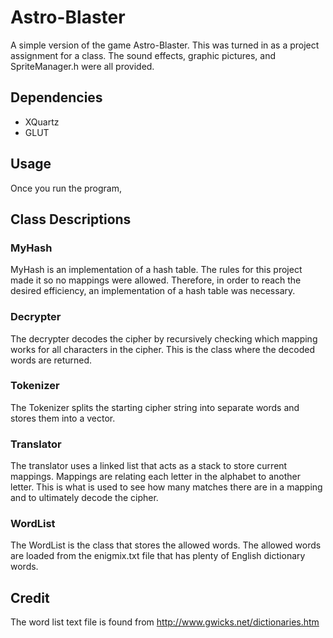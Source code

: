 # Astro-Blaster
A simple version of the game Astro-Blaster. This was turned in as a project assignment for a class. The sound effects, graphic pictures, and SpriteManager.h were all provided.

## Dependencies
* XQuartz
* GLUT

## Usage
Once you run the program, 

## Class Descriptions
### MyHash
MyHash is an implementation of a hash table. The rules for this project made it so no mappings were allowed. Therefore, in order to reach the desired efficiency, an implementation of a hash table was necessary.

### Decrypter
The decrypter decodes the cipher by recursively checking which mapping works for all characters in the cipher. This is the class where the decoded words are returned.

### Tokenizer
The Tokenizer splits the starting cipher string into separate words and stores them into a vector.

### Translator
The translator uses a linked list that acts as a stack to store current mappings. Mappings are relating each letter in the alphabet to another letter. This is what is used to see how many matches there are in a mapping and to ultimately decode the cipher.

### WordList
The WordList is the class that stores the allowed words. The allowed words are loaded from the enigmix.txt file that has plenty of English dictionary words.

## Credit
The word list text file is found from http://www.gwicks.net/dictionaries.htm

